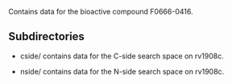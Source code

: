 Contains data for the bioactive compound F0666-0416.

## Subdirectories

- cside/ contains data for the C-side search space on rv1908c.

- nside/ contains data for the N-side search space on rv1908c.

